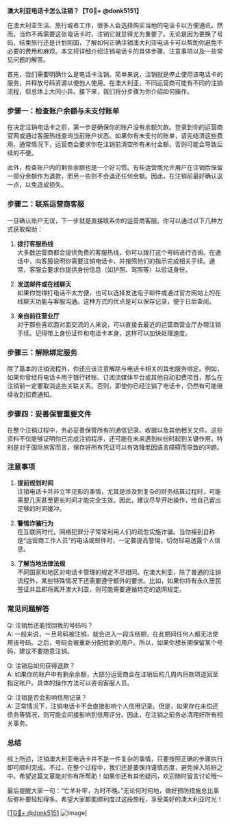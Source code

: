 **澳大利亚电话卡怎么注销？【TG💪+ @donk5151】**

在澳大利亚生活、旅行或者工作，很多人会选择购买当地的电话卡以方便通讯。然而，当你不再需要这张电话卡时，注销它就显得尤为重要了。无论是因为更换了号码、结束旅行还是计划回国，了解如何正确注销澳大利亚电话卡可以帮助你避免不必要的费用和麻烦。本文将详细介绍注销电话卡的具体步骤、注意事项以及一些常见问题的解答。

首先，我们需要明确什么是电话卡注销。简单来说，注销就是停止使用该电话卡的服务，并释放号码资源以便他人使用。在澳大利亚，不同运营商可能有不同的注销流程，但总体上大同小异。接下来，我们将分步骤为你介绍如何操作。

### 步骤一：检查账户余额与未支付账单

在决定注销电话卡之前，第一步是确保你的账户没有余额欠款。登录到你的运营商官网或通过客服热线查询当前账户状态。如果你有未支付的账单，请先结清这些费用。通常情况下，运营商会要求你在注销前清空所有未付金额，否则可能会导致后续的不便。

此外，检查账户内的剩余余额也是一个好习惯。有些运营商允许用户在注销后保留一部分余额作为退款，而另一些则不会退还任何金额。因此，在注销前最好确认这一点，以免造成损失。

### 步骤二：联系运营商客服

一旦确认账户无误，下一步就是直接联系你的运营商客服。你可以通过以下几种方式获取帮助：

1. **拨打客服热线**  
   大多数运营商都会提供免费的客服热线，你可以拨打这个号码进行咨询。在通话中，向客服说明你需要注销电话卡，并按照他们的指示完成相关手续。通常，客服会要求你提供身份信息（如护照、驾照等）以验证身份。

2. **发送邮件或在线聊天**  
   如果你觉得打电话不太方便，也可以选择发送电子邮件或通过官方网站上的在线聊天功能与客服沟通。这种方式的优点是可以保存记录，便于日后查阅。

3. **亲自前往营业厅**  
   对于那些喜欢面对面交流的人来说，可以直接去最近的运营商营业厅办理注销手续。记得带上身份证件和电话卡本身，这样可以加快处理速度。

### 步骤三：解除绑定服务

除了基本的注销流程外，你还应该注意解除与电话卡相关的其他服务绑定。例如，如果你曾经将电话卡用于银行转账、订阅流媒体平台或其他自动扣费项目，那么在注销前一定要取消这些关联关系。否则，即使你已经注销了电话卡，仍然有可能继续收到扣费通知。

### 步骤四：妥善保管重要文件

在整个注销过程中，务必妥善保管所有的通信记录、收据以及其他相关文件。这些资料不仅能够证明你已完成注销程序，还可能在未来遇到纠纷时起到关键作用。特别是对于国际旅客而言，保存好所有凭证可以有效降低因语言障碍而导致的问题。

### 注意事项

1. **提前规划时间**  
   注销电话卡并非立竿见影的事情，尤其是涉及到复杂的财务结算过程时，可能需要几天甚至更长时间才能完全生效。因此，建议尽早开始操作，给自己留出足够的时间缓冲。

2. **警惕诈骗行为**  
   在互联网时代，网络犯罪分子常常利用人们的疏忽实施诈骗。当你接到自称是“运营商工作人员”的电话或邮件时，一定要提高警惕，切勿轻易透露个人信息。

3. **了解当地法律法规**  
   不同国家和地区对电话卡管理的规定不尽相同。在澳大利亚，除了普通的注销流程外，某些特殊情况下还需要遵守额外的要求。比如，如果你持有永久居民签证并且即将离开澳大利亚，则可能需要遵循特定的退网规定。

### 常见问题解答

Q: 注销后还能找回我的号码吗？  
A: 一般来说，一旦号码被注销，就会进入一段冻结期，在此期间任何人都无法使用该号码。之后，号码会被重新分配给新的用户。所以，如果你想长期保留某个号码，建议不要随意注销。

Q: 注销后如何获得退款？  
A: 如果你的账户中有剩余余额，大部分运营商会在注销后的几周内将款项退回至指定账户。具体的操作方法可以咨询客服人员。

Q: 注销是否会影响信用记录？  
A: 正常情况下，注销电话卡不会直接影响个人信用记录。但是，如果存在未偿还债务等情况，则可能会间接影响到信用评分。因此，在注销之前务必清理好所有相关事务。

### 总结

综上所述，注销澳大利亚电话卡并不是一件复杂的事情，只要按照正确的步骤执行即可顺利完成。不过，在整个过程中，我们还是要保持谨慎态度，避免掉入陷阱之中。希望这篇文章能对你有所帮助！如果你还有其他疑问，欢迎随时留言讨论哦～  

最后提醒大家一句：“亡羊补牢，为时不晚。”无论何时何地，做好预防措施总比事后弥补要轻松得多。希望大家都能顺利度过这段旅程，享受美好的澳大利亚时光！

[[TG💪+ @donk5151](https://t.me/s/donk5151) ![Image](https://i.postimg.cc/rwNCRYN7/Snipaste-2025-04-30-17-27-05.png)]